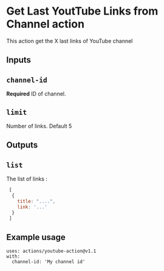 # Get Last YoutTube Links from Channel action

This action get the X last links of YouTube channel

## Inputs

## `channel-id`

**Required** ID of channel.

## `limit`

Number of links. Default 5

## Outputs

## `list`

The list of links :

```javascript
 [
  {
    title: "....",
    link: '...'
  }
 ]
```

## Example usage

```
uses: actions/youtube-action@v1.1
with:
  channel-id: 'My channel id'
```